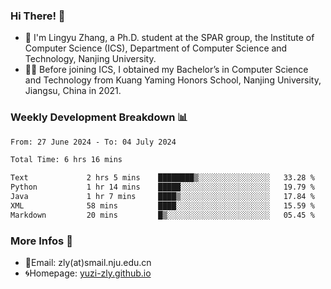 ### Hi There! 👋 
- 🐳 I'm Lingyu Zhang, a Ph.D. student at the SPAR group, the Institute of Computer Science (ICS), Department of Computer Science and Technology, Nanjing University.
- 🧑‍🎓 Before joining ICS, I obtained my Bachelor’s in Computer Science and Technology from Kuang Yaming Honors School, Nanjing University, Jiangsu, China in 2021.

### Weekly Development Breakdown :bar_chart:

<!--START_SECTION:waka-->

```txt
From: 27 June 2024 - To: 04 July 2024

Total Time: 6 hrs 16 mins

Text             2 hrs 5 mins    ████████▒░░░░░░░░░░░░░░░░   33.28 %
Python           1 hr 14 mins    █████░░░░░░░░░░░░░░░░░░░░   19.79 %
Java             1 hr 7 mins     ████▒░░░░░░░░░░░░░░░░░░░░   17.84 %
XML              58 mins         ████░░░░░░░░░░░░░░░░░░░░░   15.59 %
Markdown         20 mins         █▒░░░░░░░░░░░░░░░░░░░░░░░   05.45 %
```

<!--END_SECTION:waka-->

<!--
### Github Contributions :octocat:

![](https://raw.githubusercontent.com/yuzi-zly/yuzi-zly/output/github-contribution-grid-snake.svg)              
-->

### More Infos 📖

- 📧Email: zly(at)smail.nju.edu.cn
- 🌀Homepage: [yuzi-zly.github.io](https://yuzi-zly.github.io/)
